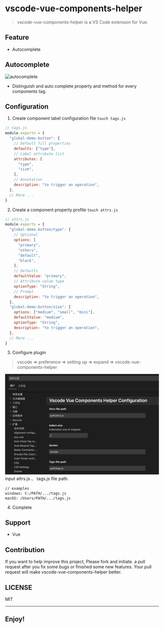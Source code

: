 # vscode-vue-components-helper


> vscode-vue-components-helper is a VS Code extension for Vue.

## Feature

* Autocomplete

## Autocomplete

![autocomplete](./assets/use.gif)

* Distinguish and auto complete property and method for every components tag.

## Configuration

1. Create component label configuration file `touch tags.js`
```javascript
// tags.js
module.exports = {
  "global-demo-button": {
    // Default fill properties
    defaults: ["type"],
    // Label attribute list
    attributes: [
      "type",
      "size",
    ],
    // Annotation
    description: "to trigger an operation",
  },
  // More ...
}
```
2. Create a component property profile `touch attrs.js`
```javascript
// attrs.js
module.exports = {
  "global-demo-button/type": {
    // Optional
    options: [
      "primary",
      "others",
      "default",
      "black",
    ],
    // Defaults
    defaultValue: "primary",
    // Attribute value type
    optionType: "String",
    // Prompt
    description: "to trigger an operation",
  },
  "global-demo-button/size": {
    options: ["medium", "small", "mini"],
    defaultValue: "medium",
    optionType: "String",
    description: "to trigger an operation",
  },
  // More ...
}
```
3. Configure plugin
> vscode => preference => setting up => expand => vscode-vue-components-helper

![vscode-setting.png](./assets/vscode-setting.png)
input attrs.js 、 tags.js file path.
```
// examples
windows: C:/PATH/.../tags.js
macOS: /Users/PATH/.../tags.js
```

4. Complete

## Support

* Vue

## Contribution

If you want to help improve this project, Please fork and initiate. a pull request after you fix some bugs or finished some new features. Your pull request will make vscode-vue-components-helper better.

## LICENSE

MIT

-----------------------------------------------------------------------------------------------------------
## **Enjoy!**